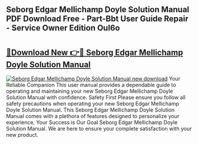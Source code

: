 ## Seborg Edgar Mellichamp Doyle Solution Manual PDF Download Free - Part-Bbt User Guide Repair - Service Owner Edition Oul6o

# <h2><a href="http://bc64319.oget.top/?id=Seborg+Edgar+Mellichamp+Doyle+Solution+Manual">🔗Download New 👉🔴 Seborg Edgar Mellichamp Doyle Solution Manual</a></h2>

[![Seborg Edgar Mellichamp Doyle Solution Manual new download](https://i.imgur.com/5g1atiW.png)](http://bc64319.oget.top/?id=Seborg+Edgar+Mellichamp+Doyle+Solution+Manual)
Your Reliable Companion This user manual provides a dependable guide to operating and maintaining your new Seborg Edgar Mellichamp Doyle Solution Manual with confidence. Safety First Please ensure you follow all safety precautions when operating your new Seborg Edgar Mellichamp Doyle Solution Manual. This Seborg Edgar Mellichamp Doyle Solution Manual comes with a plethora of features designed to personalize your experience. Your Success is Our Goal Seborg Edgar Mellichamp Doyle Solution Manual. We are here to ensure your complete satisfaction with your new product.
